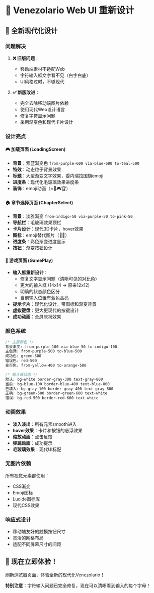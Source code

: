 # 🎨 Venezolario Web UI 重新设计

## 🌟 全新现代化设计

### 问题解决

1. **❌ 旧版问题**：
   - 移动端素材不适配Web
   - 字符输入框文字看不见（白字白底）
   - UI风格过时，不够现代

2. **✅ 新版改进**：
   - 完全去除移动端图片依赖
   - 使用现代Web设计语言
   - 修复字符显示问题
   - 采用渐变色和现代卡片设计

### 设计亮点

#### 🎮 加载页面 (LoadingScreen)
- **背景**：紫蓝渐变色 `from-purple-600 via-blue-600 to-teal-500`
- **特效**：动态粒子背景效果
- **标题**：大型渐变文字效果，委内瑞拉国旗emoji
- **进度条**：现代化毛玻璃效果进度条
- **装饰**：emoji动画（⭐🎯🎮🏆）

#### 🏠 章节选择页面 (ChapterSelect)
- **背景**：淡雅渐变 `from-indigo-50 via-purple-50 to-pink-50`
- **导航栏**：毛玻璃效果顶栏
- **卡片设计**：现代3D卡片，hover效果
- **图标**：emoji替代图片（🥭🤠）
- **进度条**：彩色渐变进度显示
- **按钮**：渐变按钮设计

#### 🎯 游戏页面 (GamePlay)
- **输入框重新设计**：
  - 修复文字显示问题（清晰可见的对比色）
  - 更大的输入框 (14x14 → 原来12x12)
  - 明确的状态颜色区分
  - 当前输入位置有蓝色高亮
- **提示卡片**：现代化设计，带图标和渐变背景
- **虚拟键盘**：更大更现代的按键设计
- **成功动画**：全屏庆祝效果

### 颜色系统

```css
/* 主要颜色 */
背景渐变: from-purple-100 via-blue-50 to-indigo-100
主色调: from-purple-500 to-blue-500
成功色: green-500
错误色: red-500
金币色: from-yellow-400 to-orange-500

/* 输入框状态 */
默认: bg-white border-gray-300 text-gray-800
当前: bg-blue-100 border-blue-400 text-blue-800
已填入: bg-gray-100 border-gray-400 text-gray-800
正确: bg-green-500 border-green-600 text-white
错误: bg-red-500 border-red-600 text-white
```

### 动画效果

- **淡入淡出**：所有元素smooth进入
- **hover效果**：卡片和按钮的悬浮效果
- **缩放动画**：点击反馈
- **弹跳动画**：成功提示
- **毛玻璃效果**：现代UI标配

### 无图片依赖

所有视觉元素都使用：
- CSS渐变
- Emoji图标
- Lucide图标库
- 现代CSS效果

### 响应式设计

- 移动端友好的触摸按钮尺寸
- 灵活的网格布局
- 适配不同屏幕尺寸的间距

## 🚀 现在立即体验！

刷新浏览器页面，体验全新的现代化Venezolario！

**特别注意**：字符输入问题已完全修复，现在可以清晰看到输入的每个字母！ 